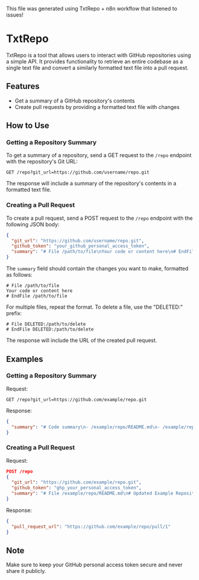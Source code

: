 This file was generated using TxtRepo + n8n workflow that listened to issues!

# TxtRepo

TxtRepo is a tool that allows users to interact with GitHub repositories using a simple API. It provides functionality to retrieve an entire codebase as a single text file and convert a similarly formatted text file into a pull request.

## Features

- Get a summary of a GitHub repository's contents
- Create pull requests by providing a formatted text file with changes

## How to Use

### Getting a Repository Summary

To get a summary of a repository, send a GET request to the `/repo` endpoint with the repository's Git URL:

```
GET /repo?git_url=https://github.com/username/repo.git
```

The response will include a summary of the repository's contents in a formatted text file.

### Creating a Pull Request

To create a pull request, send a POST request to the `/repo` endpoint with the following JSON body:

```json
{
  "git_url": "https://github.com/username/repo.git",
  "github_token": "your_github_personal_access_token",
  "summary": "# File /path/to/file\nYour code or content here\n# EndFile /path/to/file"
}
```

The `summary` field should contain the changes you want to make, formatted as follows:

```
# File /path/to/file
Your code or content here
# EndFile /path/to/file
```

For multiple files, repeat the format. To delete a file, use the "DELETED:" prefix:

```
# File DELETED:/path/to/delete
# EndFile DELETED:/path/to/delete
```

The response will include the URL of the created pull request.

## Examples

### Getting a Repository Summary

Request:
```
GET /repo?git_url=https://github.com/example/repo.git
```

Response:
```json
{
  "summary": "# Code summary\n- /example/repo/README.md\n- /example/repo/main.py\n\n## Files\n\n# File /example/repo/README.md\n# Example Repository\n\nThis is an example repository.\n# EndFile /example/repo/README.md\n\n# File /example/repo/main.py\nprint('Hello, World!')\n# EndFile /example/repo/main.py"
}
```

### Creating a Pull Request

Request:
```json
POST /repo
{
  "git_url": "https://github.com/example/repo.git",
  "github_token": "ghp_your_personal_access_token",
  "summary": "# File /example/repo/README.md\n# Updated Example Repository\n\nThis is an updated example repository.\n# EndFile /example/repo/README.md\n\n# File /example/repo/main.py\nprint('Hello, Updated World!')\n# EndFile /example/repo/main.py"
}
```

Response:
```json
{
  "pull_request_url": "https://github.com/example/repo/pull/1"
}
```

## Note

Make sure to keep your GitHub personal access token secure and never share it publicly.
